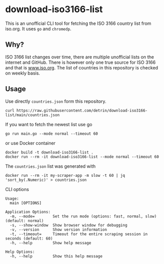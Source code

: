 # download-iso3166-list
This is an unofficial CLI tool for fetching the ISO 3166 country list from iso.org. It uses `go` and `chromedp`.

## Why?
ISO 3166 list changes over time, there are multiple unofficial lists on the internet and GitHub. There is however only one true source for ISO 3166 and that is www.iso.org. The list of countries in this repository is checked on weekly basis.

## Usage
Use directly `countries.json` form this repository.
```
curl https://raw.githubusercontent.com/detrin/download-iso3166-list/main/countries.json
```
If you want to fetch the newest list use go
```
go run main.go --mode normal --timeout 60
```
or use Docker container
```
docker build -t download-iso3166-list .
docker run --rm -it download-iso3166-list --mode normal --timeout 60
```
The `countries.json` list was generated with
```
docker run --rm -it my-scraper-app -m slow -t 60 | jq 'sort_by(.Numeric)' > countries.json
```

CLI options
```
Usage:
  main [OPTIONS]

Application Options:
  -m, --mode=        Set the run mode (options: fast, normal, slow) (default: normal)
  -s, --show-window  Show browser window for debugging
  -v, --version      Show version information
  -t, --timeout=     Timeout for the entire scraping session in seconds (default: 60)
  -h, --help         Show help message

Help Options:
  -h, --help         Show this help message
```